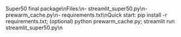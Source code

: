 Super50 final package\nFiles:\n- streamlit_super50.py\n- prewarm_cache.py\n- requirements.txt\nQuick start: pip install -r requirements.txt; (optional) python prewarm_cache.py; streamlit run streamlit_super50.py\n